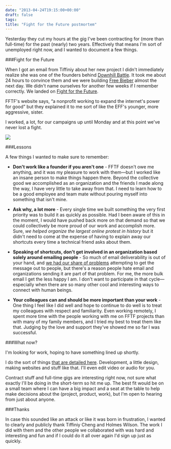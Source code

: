 ```yaml
---
date: "2013-04-24T19:15:00+00:00"
draft: false
tags: 
title: "Fight for the Future postmortem"
---
```

Yesterday they cut my hours at the gig I've been contracting for (more than full-time) for the past (nearly) two years. Effectively that means I'm sort of unemployed right now, and I wanted to document a few things.

###Fight for the Future

When I got an email from Tiffiniy about her new project I didn't immediately realize she was one of the founders behind [Downhill Battle](http://en.wikipedia.org/wiki/Downhill_Battle). It took me about 24 hours to convince them and we were building [Free Bieber](http://freebieber.org) almost the next day. We didn't name ourselves for another few weeks if I remember correctly. We landed on [Fight for the Future](http://fightforthefuture.org).

FFTF's website says, “a nonprofit working to expand the internet's power for good” but they explained it to me sort of like the EFF's younger, more aggressive, sister.

I worked, a lot, for our campaigns up until Monday and at this point we've never lost a fight.

![](http://media.tumblr.com/e79a0f8d29229a4a013d12978a638924/tumblr_inline_mlqbo6v9UU1qz4rgp.png)


###Lessons

A few things I wanted to make sure to remember:

* **Don't work like a founder if you aren't one** - FFTF doesn't owe me anything, and it was my pleasure to work with them—but I worked like an insane person to make things happen there. Beyond the collective good we accomplished as an organization and the friends I made along the way, I have very little to take away from that. I need to learn how to be a good employee and team mate without pouring myself into something that isn't mine.

* **Ask why, a lot more** - Every single time we built something the very first priority was to build it as quickly as possible. Had I been aware of this in the moment, I would have pushed back more on that demand so that we could collectively be more proud of our work and accomplish more. Sure, *we helped organize the largest online protest in history* but it didn't need to come at the expense of having to explain away our shortcuts every time a technical friend asks about them.

* **Speaking of shortcuts, don't get involved in an organization based solely around emailing people** - So much of email deliverability is out of your hand, and [we had our share of problems](http://www.fightforthefuture.org/apology) attempting to get the message out to people, but there's a reason people hate email and organizations sending it are part of that problem. For me, the more bulk email I get the less happy I am. I don't want to participate in that cycle— especially when there are so many other cool and interesting ways to connect with human beings. 

* **Your colleagues can and should be more important than your work** - One thing I feel like I did well and hope to continue to do well is to treat my colleagues with respect and familiarity. Even working remotely, I spent more time with the people working with me on FFTF projects than with many of my family members, and I tried my best to treat them like that. Judging by the love and support they've showed me so far I was successful.

###What now?

I'm looking for work, hoping to have something lined up shortly. 

I do the sort of things [that are detailed here](http://joshuablount.com/work). Development, a little design, making websites and stuff like that. I'll even edit video or audio for you.

Contract stuff and full-time gigs are interesting right now, not sure what exactly I'll be doing in the short-term so hit me up. The best fit would be on a small team where I can have a big impact and a seat at the table to help make decisions about the (project, product, work), but I'm open to hearing from just about anyone.

###Thanks

In case this sounded like an attack or like it was born in frustration, I wanted to clearly and publicly thank Tiffiniy Cheng and Holmes Wilson. The work I did with them and the other people we collaborated with was hard and interesting and fun and if I could do it all over again I'd sign up just as quickly.

